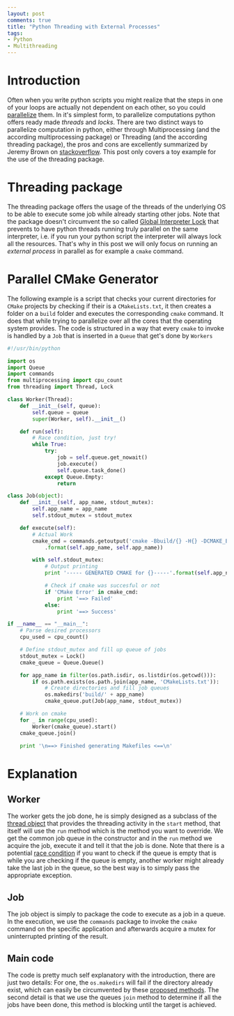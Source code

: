 ```yaml
---
layout: post
comments: true
title: "Python Threading with External Processes"
tags:
- Python
- Multithreading
---
```


# Introduction

Often when you write python scripts you might realize that the steps in one of your loops are actually not dependent on each other, so you could [parallelize](https://en.wikipedia.org/wiki/Parallel_computing) them. In it's simplest form, to parallelize computations python offers ready made *threads* and *locks*. There are two distinct ways to parallelize computation in python, either through Multiprocessing (and the according multiprocessing package) or Threading (and the according threading package), the pros and cons are excellently summarized by Jeremy Brown on [stackoverflow](http://stackoverflow.com/a/3046201/5882522). This post only covers a toy example for the use of the threading package.

<!--more-->

# Threading package

The threading package offers the usage of the threads of the underlying OS to be able to execute some job while already starting other jobs. Note that the package doesn't circumvent the so called [Global Interpreter Lock](https://docs.python.org/2/glossary.html#term-global-interpreter-lock) that prevents to have python threads running truly parallel on the same interpreter, i.e. if you run your python script the interpreter will always lock all the resources. That's why in this post we will only focus on running an *external process* in parallel as for example a `cmake` command.

# Parallel CMake Generator

The following example is a script that checks your current directories for `CMake` projects by checking if their is a `CMakeLists.txt`, it then creates a folder on a `build` folder and executes the corresponding `cmake` command. It does that while trying to parallelize over all the cores that the operating system provides. The code is structured in a way that every `cmake` to invoke is handled by a `Job` that is inserted in a `Queue` that get's done by `Workers`

```python
#!/usr/bin/python

import os
import Queue
import commands
from multiprocessing import cpu_count
from threading import Thread, Lock

class Worker(Thread):
    def __init__(self, queue):
        self.queue = queue
        super(Worker, self).__init__()

    def run(self):
        # Race condition, just try!
        while True:
            try:
                job = self.queue.get_nowait()
                job.execute()
                self.queue.task_done()
            except Queue.Empty:
                return

class Job(object):
    def __init__(self, app_name, stdout_mutex):
        self.app_name = app_name
        self.stdout_mutex = stdout_mutex

    def execute(self):
        # Actual Work
        cmake_cmd = commands.getoutput('cmake -Bbuild/{} -H{} -DCMAKE_BUILD_TYPE=Debug' \
            .format(self.app_name, self.app_name))

        with self.stdout_mutex:
            # Output printing
            print '----- GENERATED CMAKE for {}-----'.format(self.app_name)

            # Check if cmake was succesful or not
            if 'CMake Error' in cmake_cmd:
                print '==> Failed'
            else:
                print '==> Success'

if __name__ == "__main__":
    # Parse desired processors
    cpu_used = cpu_count()

    # Define stdout_mutex and fill up queue of jobs
    stdout_mutex = Lock()
    cmake_queue = Queue.Queue()

    for app_name in filter(os.path.isdir, os.listdir(os.getcwd())):
        if os.path.exists(os.path.join(app_name, 'CMakeLists.txt')):
            # Create directories and fill job queues
            os.makedirs('build/' + app_name)
            cmake_queue.put(Job(app_name, stdout_mutex))

    # Work on cmake
    for _ in range(cpu_used):
        Worker(cmake_queue).start()
    cmake_queue.join()

    print '\n==> Finished generating Makefiles <==\n'
```

# Explanation

## Worker

The worker gets the job done, he is simply designed as a subclass of the [thread object](https://docs.python.org/2/library/threading.html#thread-objects) that provides the threading activity in the `start` method, that itself will use the `run` method which is the method you want to override. We get the common job queue in the constructor and in the `run` method we acquire the job, execute it and tell it that the job is done. Note that there is a potential [race condition](https://en.wikipedia.org/wiki/Race_condition) if you want to check if the queue is empty that is while you are checking if the queue is empty, another worker might already take the last job in the queue, so the best way is to simply pass the appropriate exception.

## Job

The job object is simply to package the code to execute as a job in a queue. In the execution, we use the `commands` package to invoke the `cmake` command on the specific application and afterwards acquire a mutex for uninterrupted printing of the result.

## Main code

The code is pretty much self explanatory with the introduction, there are just two details: For one, the `os.makedirs` will fail if the directory already exist, which can easily be circumvented by these [proposed methods](http://stackoverflow.com/questions/600268/mkdir-p-functionality-in-python). The second detail is that we use the queues `join` method to determine if all the jobs have been done, this method is blocking until the target is achieved.
